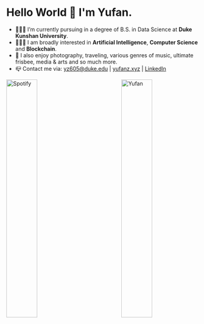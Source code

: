 # Hello World 👋 I'm Yufan. 

<!-- [![LOGO](img/logo.png){: style="height:200px"}](https://yufanz.xyz/) -->

- 👨🏻‍🎓 I’m currently pursuing in a degree of B.S. in Data Science at **Duke Kunshan University**.
- 👨🏻‍💻 I am broadly interested in **Artificial Intelligence**, **Computer Science** and **Blockchain**.
- 🐣 I also enjoy photography, traveling, various genres of music, ultimate frisbee, media & arts and so much more.
- 📪 Contact me via: yz605@duke.edu | [yufanz.xyz](https://yufanz.xyz/) | [LinkedIn](https://www.linkedin.com/in/helloyufan/)

<img align="left"  style="float:left;width:40%;" src="https://spotify-recently-played-readme.vercel.app/api?user=393p86bewg6tgzebw0xgnh680" alt="Spotify" />

<img align="right"  style="float:right;width:40%;" src="https://github-readme-stats.vercel.app/api?username=iamyufan" alt="Yufan" />

<!-- ![Alt text](https://spotify-recently-played-readme.vercel.app/api?user=393p86bewg6tgzebw0xgnh680) -->

<!-- [![Yufan's GitHub stats](https://github-readme-stats.vercel.app/api?username=iamyufan)](https://github.com/anuraghazra/github-readme-stats) -->

<!---
BruceZZZZZZZ/BruceZZZZZZZ is a ✨ special ✨ repository because its `README.md` (this file) appears on your GitHub profile.
You can click the Preview link to take a look at your changes.
--->
